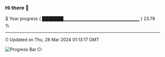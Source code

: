 ### Hi there 👋

⏳ Year progress { ███████▁▁▁▁▁▁▁▁▁▁▁▁▁▁▁▁▁▁▁▁▁▁▁ } 23.78 %

---

⏰ Updated on Thu, 28 Mar 2024 01:13:17 GMT

![Progress Bar CI](https://github.com/ZhaoGui/ZhaoGui/workflows/Progress%20Bar%20CI/badge.svg)
